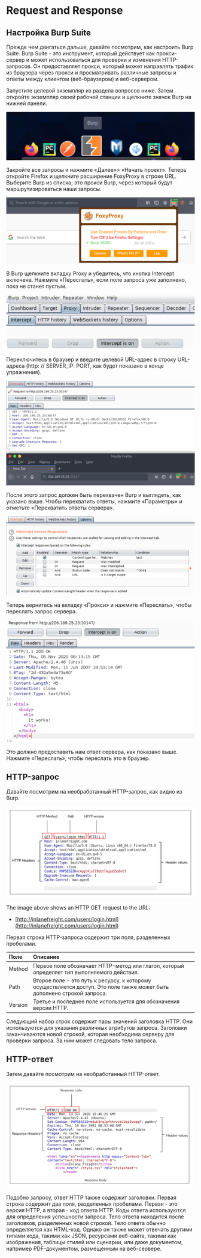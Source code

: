 # Request and Response

## Настройка Burp Suite

Прежде чем двигаться дальше, давайте посмотрим, как настроить Burp Suite. Burp Suite - это инструмент, который действует как прокси-сервер и может использоваться для проверки и изменения HTTP-запросов. Он предоставляет прокси, который может направлять трафик из браузера через прокси и просматривать различные запросы и ответы между клиентом \(веб-браузером\) и веб-сервером.

Запустите целевой экземпляр из раздела вопросов ниже. Затем откройте экземпляр своей рабочей станции и щелкните значок Burp на нижней панели.

![](../../.gitbook/assets/image%20%2815%29.png)

Закройте все запросы и нажмите «Далее»&gt; «Начать проект». Теперь откройте Firefox и щелкните расширение FoxyProxy в строке URL. Выберите Burp из списка; это прокси Burp, через который будут маршрутизироваться наши запросы.

![](../../.gitbook/assets/image%20%2816%29.png)

В Burp щелкните вкладку Proxy и убедитесь, что кнопка Intercept включена. Нажмите «Переслать», если поле запроса уже заполнено, пока не станет пустым.

![](../../.gitbook/assets/image%20%2814%29.png)

Переключитесь в браузер и введите целевой URL-адрес в строку URL-адреса \(http: // SERVER\_IP: PORT, как будет показано в конце упражнения\).

![](../../.gitbook/assets/image%20%2819%29.png)

После этого запрос должен быть перехвачен Burp и выглядеть, как указано выше. Чтобы перехватить ответы, нажмите «Параметры» и отметьте «Перехватить ответы сервера».

![](../../.gitbook/assets/image%20%2820%29.png)

Теперь вернитесь на вкладку «Прокси» и нажмите «Переслать», чтобы переслать запрос сервера.

![](../../.gitbook/assets/image%20%2818%29.png)

Это должно предоставить нам ответ сервера, как показано выше. Нажмите «Переслать», чтобы переслать это в браузер.

## HTTP-запрос

Давайте посмотрим на необработанный HTTP-запрос, как видно из Burp.

![](../../.gitbook/assets/image%20%2821%29.png)

The image above shows an HTTP GET request to the URL:

* [http://inlanefreight.com/users/login.html](http://inlanefreight.com/users/login.html)

Первая строка HTTP-запроса содержит три поля, разделенных пробелами.

| Поле | Описание |
| :--- | :--- |
| Method | Первое поле обозначает HTTP-метод или глагол, который определяет тип выполняемого действия. |
| Path | Второе поле - это путь к ресурсу, к которому осуществляется доступ. Это поле также может быть дополнено строкой запроса. |
| Version | Третье и последнее поле используется для обозначения версии HTTP. |

Следующий набор строк содержит пары значений заголовка HTTP. Они используются для указания различных атрибутов запроса. Заголовки заканчиваются новой строкой, которая необходима серверу для проверки запроса. За ним может следовать тело запроса.

## HTTP-ответ

Затем давайте посмотрим на необработанный HTTP-ответ.

![](../../.gitbook/assets/image%20%2817%29.png)

Подобно запросу, ответ HTTP также содержит заголовки. Первая строка содержит два поля, разделенных пробелами. Первая - это версия HTTP, а вторая - код ответа HTTP. Коды ответа используются для определения успешности запроса. Тело ответа находится после заголовков, разделенных новой строкой. Тело ответа обычно определяется как HTML-код. Однако он также может отвечать другими типами кода, такими как JSON, ресурсами веб-сайта, такими как изображения, таблицы стилей или сценарии, или даже документом, например PDF-документом, размещенным на веб-сервере.

